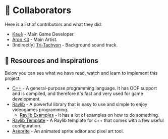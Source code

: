 # 💖 Collaborators

Here is a list of contributors and what they did:

- [Kauê](https://github.com/kauefraga) - Main Game Developer.
- [Aron <3](https://www.deviantart.com/arorok/gallery) - Main Artist.
- [Indirectly] [Tri-Tachyon](https://opengameart.org/content/jazzy-vibes-81-jazz-piano-medley) - Background sound track.

## 🧻 Resources and inspirations

Below you can see what we have read, watch and learn to implement this project:

- [C++](https://www.learncpp.com) - A general-purpose programming language. It has OOP support and is compiled, and therefore it's fast and very used for game development.
- [Raylib](https://www.raylib.com) - A powerful library that is easy to use and simple to enjoy videogames programming.
  - [Raylib Examples](https://www.raylib.com/examples.html) - It has a lot of examples on how to do something.
- [Raylib Template](https://github.com/kauefraga/raylib-template) - A Raylib template for c++ that comes with a few useful configuration.
- [Aseprite](https://www.aseprite.org) - An animated sprite editor and pixel art tool.
